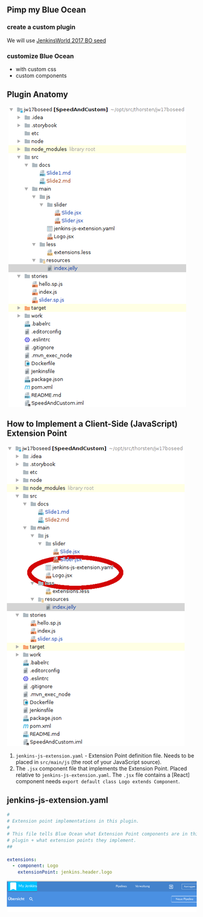 ## Pimp my Blue Ocean

### create a custom plugin 

We will use [JenkinsWorld 2017 BO seed](https://github.com/scherler/jw17boseed)

### customize Blue Ocean
 - with custom css
 - custom components

## Plugin Anatomy
​
![Anatomy](./images/anatomy.png)

## How to Implement a Client-Side (JavaScript) Extension Point

![Extension](./images/extensionpoint.png)

1. `jenkins-js-extension.yaml` - Extension Point definition file. 
Needs to be placed in `src/main/js` (the root of your JavaScript source).   
1. The `.jsx` component file that implements the Extension Point.
Placed relative to `jenkins-js-extension.yaml`. The `.jsx` file contains a [React] component needs `export default class Logo extends Component`. 

## jenkins-js-extension.yaml

```yaml
#
# Extension point implementations in this plugin.
#
# This file tells Blue Ocean what Extension Point components are in this
# plugin + what extension points they implement.
##

extensions:
  - component: Logo
    extensionPoint: jenkins.header.logo
```

![final](./images/extensionFinal.png)
